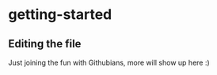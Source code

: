 # getting-started

## Editing the file

Just joining the fun with Githubians, more will show up here :)
